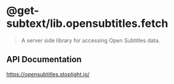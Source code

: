 # @get-subtext/lib.opensubtitles.fetch

> A server side library for accessing Open Subtitles data.

## API Documentation

https://opensubtitles.stoplight.io/
